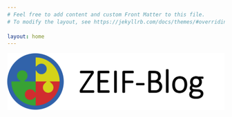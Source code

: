 ```yaml
---
# Feel free to add content and custom Front Matter to this file.
# To modify the layout, see https://jekyllrb.com/docs/themes/#overriding-theme-defaults

layout: home
---
```


![](https://github.com/PawelKulawiak/ZEIF-TEST/blob/main/ZEIF-LOGO/ZEIF-LOGO.png?raw=true)  
  
  